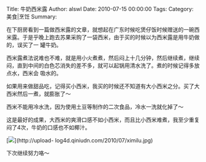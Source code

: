 Title: 牛奶西米露
Author: alswl
Date: 2010-07-15 00:00:00
Tags: 
Category: 美食|烹饪
Summary: 

在下厨房看到一篇做西米露的文章，就想起在广东时候吃煲仔饭时候赠送的一碗西米露。于是乎晚上跑去苏果采购了一袋西米，由于买的时候以为西米露是用牛奶做的，误买了一
罐牛奶。

西米露煮法说难也不难，就是用小火煮煮，然后闷上十几分钟，然后继续煮，继续闷，直到中间的白色芯消失的差不多，就可以起锅用清水洗了。煮的时候记得多放点水，西米会
吸水的。

如果用来做甜品吃，记得买小西米，我买的时候还不知道有大小西米之分。买了大西米然后一煮，就膨胀了～

西米不能用冷水洗，因为使用土豆等制作的二次食品，冷水一洗就化掉了～

这是最好的成果，大西米的爽滑口感不如小西米，而且比小西米难煮，我至少重复闷了4次，牛奶的口感也不如椰汁。

[![](http://upload-log4d.qiniudn.com/2010/07/ximilu.jpg)](http://upload-
log4d.qiniudn.com/2010/07/ximilu.jpg)

下次继续努力咯～

